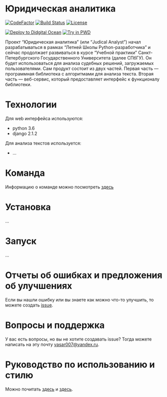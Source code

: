 # Юридическая аналитика
[![CodeFactor](https://www.codefactor.io/repository/github/robot-lab/judyst-main-web-service/badge)](https://www.codefactor.io/repository/github/robot-lab/judyst-main-web-service) 
[![Build Status](https://travis-ci.com/robot-lab/judyst-main-web-service.svg?branch=master)](https://travis-ci.com/robot-lab/judyst-main-web-service) 
[![License](https://img.shields.io/hexpm/l/plug.svg)](https://github.com/robot-lab/judyst-main-web-service/blob/master/LICENSE)

[![Deploy to Didgital Ocean](https://pp.userapi.com/c845321/v845321999/11c663/cKX19hpzHQI.jpg)](http://68.183.66.108:8000)
[![Try in PWD](https://cdn.rawgit.com/play-with-docker/stacks/cff22438/assets/images/button.png)](https://cloud.docker.com/repository/docker/qio0/judyst/general)

Проект “Юридическая аналитика” (или “Judical Analyst”) начал разрабатываться 
в рамках “Летней Школы Python-разработчика” и сейчас продолжает развиваться 
в курсе “Учебной практики” Санкт-Петербургского Государственного Университета 
(далее СПбГУ). Он будет использоваться для анализа судебных решений, 
загружаемых пользователями. Сам продукт состоит из двух частей. 
Первая часть — программная библиотека с алгоритмами для анализа текста. 
Вторая часть — веб-сервис, который предоставляет интерфейс к функционалу 
библиотеки.

# Технологии

Для web интерфейса используются:
 - python 3.6 
 - django 2.1.2
 
 Для анализа текстов используется:
 - ...
 
# Команда
Информацию о команде можно посмотреть [здесь](https://github.com/robot-lab/judyst-main-web-service/wiki/Team-members)

# Установка
...

# Запуск
...

# Отчеты об ошибках и предложения об улучшениях 
Если вы нашли ошибку или вы знаете как можно что-то улучшить, 
то можете создать [issue](https://github.com/robot-lab/judyst-main-web-service/issues).  
# Вопросы и поддержка
У вас есть вопросы, но вы не хотите создавать issue?
Тогда можете написать на эту почту vasar007@yandex.ru.

# Руководство по использованию и стилю
Можно почитать [здесь](https://github.com/robot-lab/judyst-main-web-service/blob/master/.github/CONTRIBUTING.md) 
и [здесь](https://github.com/robot-lab/judyst-main-web-service/blob/master/.github/CODE_OF_CONDUCT.md).
